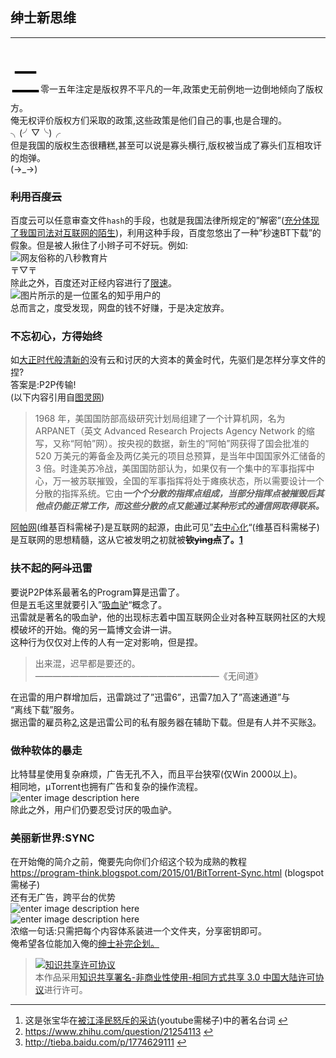 <h2 id="绅士新思维">绅士新思维</h2>

<hr>

<p></p><p> <br>
<font face="字体名称" size="8" color="字体颜色">二</font>零一五年注定是版权界不平凡的一年,政策史无前例地一边倒地倾向了版权方。 <br>
俺无权评价版权方们采取的政策,这些政策是他们自己的事,也是合理的。╮(╯▽╰)╭ <br>
但是我国的版权生态很糟糕,甚至可以说是寡头横行,版权被当成了寡头们互相攻讦的炮弹。 <br>
(→_→)</p>



<h3 id="利用百度云"><s>利用百度云</s></h3>

<p>百度云可以任意审查文件<code>hash</code>的手段，也就是我国法律所规定的”解密”(<a href="https://www.zhihu.com/question/39260779">充分体现了我国司法对互联网的陌生</a>)，利用这种手段，百度忽悠出了一种”秒速BT下载”的假象。但是被人揪住了小辫子可不好玩。例如: <br>
<img src="http://imgsrc.baidu.com/forum/w=580/sign=920d649f7c3e6709be0045f70bc69fb8/50021d950a7b02084e7fa75961d9f2d3562cc8dc.jpg" alt="网友俗称的八秒教育片" title=""> <br>
〒▽〒 <br>
除此之外，百度还对正经内容进行了<a href="http://zhihu.com/question/28333225/answer/48087902?utm_campaign=webshare&amp;utm_source=weibo&amp;utm_medium=zhihu">限速</a>。 <br>
<img src="https://pic4.zhimg.com/ccdf2cf495eefaccdb5da8f8e41ab823_b.jpg" alt="图片所示的是一位匿名的知乎用户的" title=""> <br>
总而言之，度受发现，网盘的钱不好赚，于是决定放弃。</p>



<h3 id="不忘初心方得始终">不忘初心，方得始终</h3>

<p>如<a href="http://www.bilibili.com/video/av145552/">大正时代般清新的</a>没有云和讨厌的大资本的黄金时代，先驱们是怎样分享文件的捏? <br>
答案是:P2P传输! <br>
(以下内容引用自<a href="http://www.ituring.com.cn/tupubarticle/5068">图灵网</a>)</p>

<blockquote>
  <p>1968 年，美国国防部高级研究计划局组建了一个计算机网，名为 ARPANET（英文 Advanced Research Projects Agency Network 的缩写，又称“阿帕”网）。按央视的数据，新生的“阿帕”网获得了国会批准的 520 万美元的筹备金及两亿美元的项目总预算，是当年中国国家外汇储备的 3 倍。时逢美苏冷战，美国国防部认为，如果仅有一个集中的军事指挥中心，万一被苏联摧毁，全国的军事指挥将处于瘫痪状态，所以需要设计一个分散的指挥系统。它由<strong><em>一个个分散的指挥点组成，当部分指挥点被摧毁后其他点仍能正常工作，而这些分散的点又能通过某种形式的通信网取得联系。</em></strong></p>
</blockquote>

<p><a href="https://zh.wikipedia.org/wiki/ARPANET">阿帕网</a>(维基百科需梯子)是互联网的起源，由此可见”<a href="https://zh.wikipedia.org/wiki/%E5%8E%BB%E4%B8%AD%E5%BF%83%E5%8C%96">去中心化</a>“(维基百科需梯子)是互联网的思想精髓，这从它被发明之初就被<strong><s>钦yìng点</s>了。<a href="#fn:syngs" id="fnref:syngs" title="See footnote" class="footnote">1</a></strong></p>



<h3 id="扶不起的阿斗迅雷">扶不起的<s>阿斗</s>迅雷</h3>

<p>要说P2P体系最著名的Program算是迅雷了。 <br>
但是五毛这里就要引入”<a href="https://zh.wikipedia.org/wiki/%E5%90%B8%E8%A1%80%E9%A9%B4">吸血驴</a>“概念了。 <br>
迅雷就是著名的吸血驴，他的出现标志着中国互联网企业对各种互联网社区的大规模破坏的开始。俺的另一篇博文会讲一讲。 <br>
这种行为仅仅对上传的人有一定对影响，但是捏。</p>

<blockquote>
  <p>出来混，迟早都是要还的。 <br>
  —————————————————————《无间道》</p>
</blockquote>

<p>在迅雷的用户群增加后，迅雷跳过了”迅雷6”，迅雷7加入了”高速通道”与 <br>
“离线下载”服务。 <br>
据迅雷的雇员称<a href="#fn:cheng" id="fnref:cheng" title="See footnote" class="footnote">2</a>,这是迅雷公司的私有服务器在辅助下载。但是有人并不买账<a href="#fn:zhang" id="fnref:zhang" title="See footnote" class="footnote">3</a>。</p>



<h3 id="做种软体的暴走">做种软体的暴走</h3>

<p>比特彗星使用复杂麻烦，广告无孔不入，而且平台狭窄(仅Win 2000以上)。 <br>
相同地，µTorrent也拥有广告和复杂的操作流程。 <br>
<img src="http://i4.tietuku.com/071f0d2ecd54ecf2.png" alt="enter image description here" title=""> <br>
除此之外，用户们仍要忍受讨厌的吸血驴。</p>



<h3 id="美丽新世界sync">美丽新世界:SYNC</h3>

<p>在开始俺的简介之前，俺要先向你们介绍这个较为成熟的教程 <br>
<a href="https://program-think.blogspot.com/2015/01/BitTorrent-Sync.html">https://program-think.blogspot.com/2015/01/BitTorrent-Sync.html</a>  (blogspot需梯子) <br>
还有无广告，跨平台的优势 <br>
<img src="http://i4.tietuku.com/12c1c06c5acd0660.png" alt="enter image description here" title=""> <br>
<img src="http://i4.tietuku.com/da13055422ed9b53.png" alt="enter image description here" title=""> <br>
浓缩一句话:只需把每个内容体系装进一个文件夹，分享密钥即可。 <br>
俺希望各位能加入俺的<a href="https://github.com/th00/GentleLib/blob/master/Source%20System.md">绅士补完企划。</a></p>

<blockquote>
  <p><a rel="license" href="http://creativecommons.org/licenses/by-nc-sa/3.0/cn/"><img alt="知识共享许可协议" src="https://i.creativecommons.org/l/by-nc-sa/3.0/cn/88x31.png"></a><br>本作品采用<a rel="license" href="http://creativecommons.org/licenses/by-nc-sa/3.0/cn/">知识共享署名-非商业性使用-相同方式共享 3.0 中国大陆许可协议</a>进行许可。</p>
</blockquote><div class="footnotes"><hr><ol><li id="fn:syngs">这是张宝华在<a href="https://www.youtube.com/watch?v=JV2zKwsfvAg">被江泽民怒斥的采访</a>(youtube需梯子)中的著名台词 <a href="#fnref:syngs" title="Return to article" class="reversefootnote">↩</a></li><li id="fn:cheng"><a href="https://www.zhihu.com/question/21254113">https://www.zhihu.com/question/21254113</a> <a href="#fnref:cheng" title="Return to article" class="reversefootnote">↩</a></li><li id="fn:zhang"><a href="http://tieba.baidu.com/p/1774629111">http://tieba.baidu.com/p/1774629111</a> <a href="#fnref:zhang" title="Return to article" class="reversefootnote">↩</a></li></ol></div>
